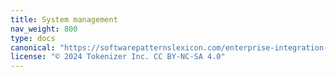 ```yaml
---
title: System management
nav_weight: 800
type: docs
canonical: "https://softwarepatternslexicon.com/enterprise-integration-patterns/system management"
license: "© 2024 Tokenizer Inc. CC BY-NC-SA 4.0"
---
```

